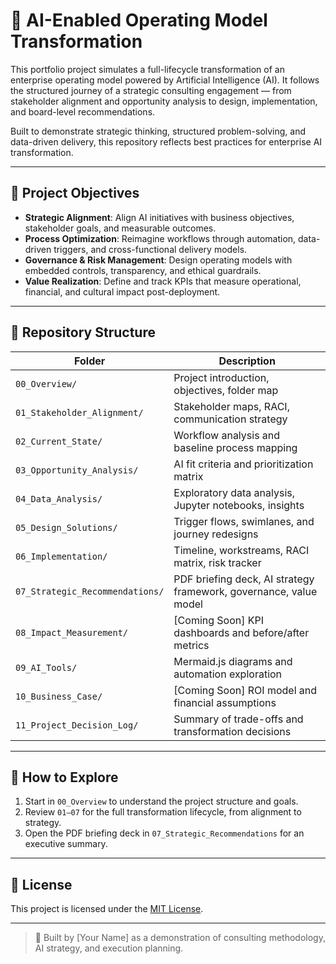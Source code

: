 # 🧠 AI-Enabled Operating Model Transformation

This portfolio project simulates a full-lifecycle transformation of an enterprise operating model powered by Artificial Intelligence (AI). It follows the structured journey of a strategic consulting engagement — from stakeholder alignment and opportunity analysis to design, implementation, and board-level recommendations.

Built to demonstrate strategic thinking, structured problem-solving, and data-driven delivery, this repository reflects best practices for enterprise AI transformation.

---

## 📌 Project Objectives

- **Strategic Alignment**: Align AI initiatives with business objectives, stakeholder goals, and measurable outcomes.
- **Process Optimization**: Reimagine workflows through automation, data-driven triggers, and cross-functional delivery models.
- **Governance & Risk Management**: Design operating models with embedded controls, transparency, and ethical guardrails.
- **Value Realization**: Define and track KPIs that measure operational, financial, and cultural impact post-deployment.

---

## 📁 Repository Structure

| Folder | Description |
|--------|-------------|
| `00_Overview/` | Project introduction, objectives, folder map |
| `01_Stakeholder_Alignment/` | Stakeholder maps, RACI, communication strategy |
| `02_Current_State/` | Workflow analysis and baseline process mapping |
| `03_Opportunity_Analysis/` | AI fit criteria and prioritization matrix |
| `04_Data_Analysis/` | Exploratory data analysis, Jupyter notebooks, insights |
| `05_Design_Solutions/` | Trigger flows, swimlanes, and journey redesigns |
| `06_Implementation/` | Timeline, workstreams, RACI matrix, risk tracker |
| `07_Strategic_Recommendations/` | PDF briefing deck, AI strategy framework, governance, value model |
| `08_Impact_Measurement/` | [Coming Soon] KPI dashboards and before/after metrics |
| `09_AI_Tools/` | Mermaid.js diagrams and automation exploration |
| `10_Business_Case/` | [Coming Soon] ROI model and financial assumptions |
| `11_Project_Decision_Log/` | Summary of trade-offs and transformation decisions |

---

## 🚀 How to Explore

1. Start in `00_Overview` to understand the project structure and goals.
2. Review `01–07` for the full transformation lifecycle, from alignment to strategy.
3. Open the PDF briefing deck in `07_Strategic_Recommendations` for an executive summary.

---

## 📄 License

This project is licensed under the [MIT License](../LICENSE).

---

> 📣 Built by [Your Name] as a demonstration of consulting methodology, AI strategy, and execution planning.
